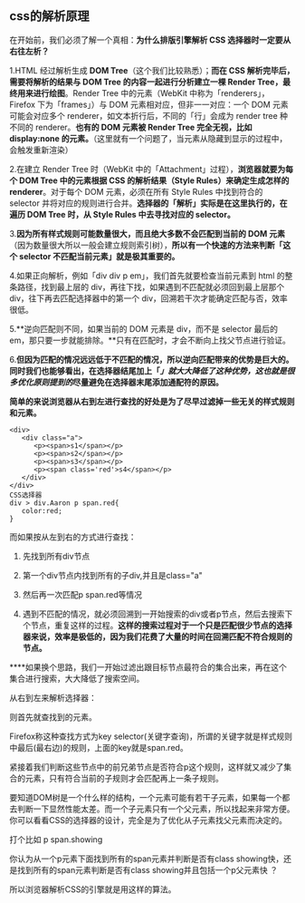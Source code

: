 ## css的解析原理

在开始前，我们必须了解一个真相：**为什么排版引擎解析 CSS 选择器时一定要从右往左析？**　

1.HTML 经过解析生成 **DOM Tree**（这个我们比较熟悉）；**而在 CSS 解析完毕后，需要将解析的结果与 DOM Tree 的内容一起进行分析建立一棵 Render Tree，最终用来进行绘图**。Render Tree 中的元素（WebKit 中称为「renderers」，Firefox 下为「frames」）与 DOM 元素相对应，但非一一对应：一个 DOM 元素可能会对应多个 renderer，如文本折行后，不同的「行」会成为 render tree 种不同的 renderer。**也有的 DOM 元素被 Render Tree 完全无视，比如 display:none 的元素。**（这里就有一个问题了，当元素从隐藏到显示的过程中，会触发重新渲染）

2.在建立 Render Tree 时（WebKit 中的「Attachment」过程），**浏览器就要为每个 DOM Tree 中的元素根据 CSS 的解析结果（Style Rules）来确定生成怎样的 renderer**。对于每个 DOM 元素，必须在所有 Style Rules 中找到符合的 selector 并将对应的规则进行合并。**选择器的「解析」实际是在这里执行的，在遍历 DOM Tree 时，从 Style Rules 中去寻找对应的 selector。**

3.**因为所有样式规则可能数量很大，而且绝大多数不会匹配到当前的 DOM 元素**（因为数量很大所以一般会建立规则索引树），**所以有一个快速的方法来判断「这个 selector 不匹配当前元素」就是极其重要的。**

4.如果正向解析，例如「div div p em」，我们首先就要检查当前元素到 html 的整条路径，找到最上层的 div，再往下找，如果遇到不匹配就必须回到最上层那个 div，往下再去匹配选择器中的第一个 div，回溯若干次才能确定匹配与否，效率很低。

5.**逆向匹配则不同，如果当前的 DOM 元素是 div，而不是 selector 最后的 em，那只要一步就能排除。**只有在匹配时，才会不断向上找父节点进行验证。

6.**但因为匹配的情况远远低于不匹配的情况，所以逆向匹配带来的优势是巨大的。**同时我们也能够看出，在选择器结尾加上「*」就大大降低了这种优势，这也就是很多优化原则提到的***尽量避免在选择器末尾添加通配符的原因。**

**简单的来说浏览器从右到左进行查找的好处是为了尽早过滤掉一些无关的样式规则和元素。**

```
<div>
   <div class="a">
      <p><span>s1</span></p>
      <p><span>s2</span></p>
      <p><span>s3</span></p>
      <p><span class='red'>s4</span></p>
   </div>
</div>
CSS选择器
div > div.Aaron p span.red{
   color:red;
}
```
而如果按从左到右的方式进行查找：

1. 先找到所有div节点

2. 第一个div节点内找到所有的子div,并且是class="a"

3. 然后再一次匹配p span.red等情况

4. 遇到不匹配的情况，就必须回溯到一开始搜索的div或者p节点，然后去搜索下个节点，重复这样的过程。**这样的搜索过程对于一个只是匹配很少节点的选择器来说，效率是极低的，因为我们花费了大量的时间在回溯匹配不符合规则的节点。**

****如果换个思路，我们一开始过滤出跟目标节点最符合的集合出来，再在这个集合进行搜索，大大降低了搜索空间。

从右到左来解析选择器：

则首先就查找到<span class='red'>的元素。

Firefox称这种查找方式为key selector(关键字查询)，所谓的关键字就是样式规则中最后(最右边)的规则，上面的key就是span.red。

紧接着我们判断这些节点中的前兄弟节点是否符合p这个规则，这样就又减少了集合的元素，只有符合当前的子规则才会匹配再上一条子规则。

要知道DOM树是一个什么样的结构，一个元素可能有若干子元素，如果每一个都去判断一下显然性能太差。而一个子元素只有一个父元素，所以找起来非常方便。你可以看看CSS的选择器的设计，完全是为了优化从子元素找父元素而决定的。

打个比如 p span.showing

你认为从一个p元素下面找到所有的span元素并判断是否有class showing快，还是找到所有的span元素判断是否有class showing并且包括一个p父元素快 ？

所以浏览器解析CSS的引擎就是用这样的算法。

